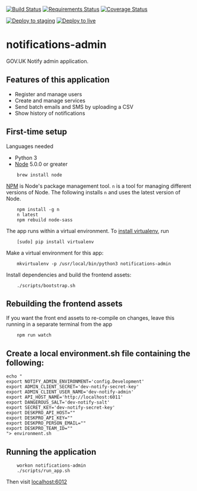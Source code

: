[![Build Status](https://travis-ci.org/alphagov/notifications-admin.svg)](https://travis-ci.org/alphagov/notifications-admin)
[![Requirements Status](https://requires.io/github/alphagov/notifications-admin/requirements.svg?branch=master)](https://requires.io/github/alphagov/notifications-admin/requirements/?branch=master)
[![Coverage Status](https://coveralls.io/repos/alphagov/notifications-admin/badge.svg?branch=master&service=github)](https://coveralls.io/github/alphagov/notifications-admin?branch=master)


[![Deploy to staging](https://notify-build-monitor.herokuapp.com/deploys/notifications-admin/master...staging.svg?prefix=Deploy%20to)](https://github.com/alphagov/notifications-admin/compare/staging...master?expand=1&title=Deploy%20to%20staging) [![Deploy to live](https://notify-build-monitor.herokuapp.com/deploys/notifications-admin/staging...live.svg?prefix=Deploy%20to)](https://github.com/alphagov/notifications-admin/compare/live...staging?expand=1&title=Deploy%20to%20live)

# notifications-admin

GOV.UK Notify admin application.

## Features of this application

 - Register and manage users
 - Create and manage services
 - Send batch emails and SMS by uploading a CSV
 - Show history of notifications

## First-time setup

Languages needed
- Python 3
- [Node](http://nodejs.org/) 5.0.0 or greater
```shell
    brew install node
```

[NPM](npmjs.org) is Node's package management tool. `n` is a tool for managing
different versions of Node. The following installs `n` and uses the latest
version of Node.
```shell
    npm install -g n
    n latest
    npm rebuild node-sass
```

The app runs within a virtual environment. To [install virtualenv](https://virtualenv.readthedocs.org/en/latest/installation.html), run
```shell
    [sudo] pip install virtualenv
```

Make a virtual environment for this app:
```shell
    mkvirtualenv -p /usr/local/bin/python3 notifications-admin
```

Install dependencies and build the frontend assets:
```shell
    ./scripts/bootstrap.sh
```

## Rebuilding the frontend assets

If you want the front end assets to re-compile on changes, leave this running
in a separate terminal from the app
```shell
    npm run watch
```

## Create a local environment.sh file containing the following:

```
echo "
export NOTIFY_ADMIN_ENVIRONMENT='config.Development'
export ADMIN_CLIENT_SECRET='dev-notify-secret-key'
export ADMIN_CLIENT_USER_NAME='dev-notify-admin'
export API_HOST_NAME='http://localhost:6011'
export DANGEROUS_SALT='dev-notify-salt'
export SECRET_KEY='dev-notify-secret-key'
export DESKPRO_API_HOST=""
export DESKPRO_API_KEY=""
export DESKPRO_PERSON_EMAIL=""
export DESKPRO_TEAM_ID=""
"> environment.sh
```


## Running the application

```shell
    workon notifications-admin
    ./scripts/run_app.sh
```

Then visit [localhost:6012](http://localhost:6012)
